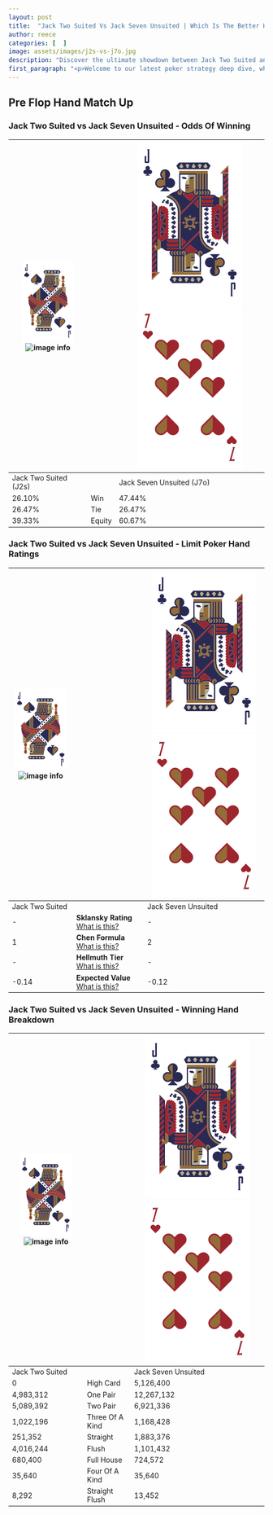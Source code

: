 ```yaml
---
layout: post
title:  "Jack Two Suited Vs Jack Seven Unsuited | Which Is The Better Hand In Poker? A Complete Guide"
author: reece
categories: [  ]
image: assets/images/j2s-vs-j7o.jpg
description: "Discover the ultimate showdown between Jack Two Suited and Jack Seven Unsuited in poker! Uncover the odds, strategies, and scenarios where one hand triumphs over the other. Get ready to up your poker game with this thrilling analysis."
first_paragraph: "<p>Welcome to our latest poker strategy deep dive, where we're pitting two distinct hands against each other in a high-stakes showdown: Jack Two Suited vs Jack Seven Unsuited.</p><p>In the dynamic world of poker, every decision counts, and knowing which hand holds the upper hand is key to your success at the table.</p><p>In this article, we'll dissect these two hands, explore the scenarios where one dominates the other, and equip you with the knowledge to make strategic choices that can tip the odds in your favor.</p><p>Get ready to unravel the intriguing dynamics of these poker hands and elevate your game to new heights.</p>"
---
```




[comment]: # (sp0)

## Pre Flop Hand Match Up

<div class="table hand-ratings" markdown="1"> 



### Jack Two Suited vs Jack Seven Unsuited - Odds Of Winning


    
| ![image info](assets/images/hand1/J.png) ![image info](assets/images/hand1/2s.png) |  | ![image info](assets/images/hand2/J.png) ![image info](assets/images/hand2/7o.png) |
| -------- | -------- | -------- |
| Jack Two Suited (J2s) |  | Jack Seven Unsuited (J7o) |
| 26.10% | Win | 47.44% |
| 26.47% | Tie | 26.47% |
| 39.33% | Equity | 60.67% |




[comment]: # (sp1)



### Jack Two Suited vs Jack Seven Unsuited - Limit Poker Hand Ratings


    
| ![image info](assets/images/hand1/J.png) ![image info](assets/images/hand1/2s.png) |  | ![image info](assets/images/hand2/J.png) ![image info](assets/images/hand2/7o.png) |
| -------- | -------- | -------- |
| Jack Two Suited |  | Jack Seven Unsuited |
| - | **Sklansky Rating** [What is this?](/sklansky-rating-explained) | - |
| 1 | **Chen Formula** [What is this?](/chen-formula-explained) | 2 |
| - | **Hellmuth Tier** [What is this?](/Hellmuth-tier-explained) | - |
| -0.14 | **Expected Value** [What is this?](/expected-value-explained) | -0.12 |




[comment]: # (sp2)



### Jack Two Suited vs Jack Seven Unsuited - Winning Hand Breakdown


    
| ![image info](assets/images/hand1/J.png) ![image info](assets/images/hand1/2s.png) |  | ![image info](assets/images/hand2/J.png) ![image info](assets/images/hand2/7o.png) |
| -------- | -------- | -------- |
| Jack Two Suited |  | Jack Seven Unsuited |
| 0 | High Card | 5,126,400 |
| 4,983,312 | One Pair | 12,267,132 |
| 5,089,392 | Two Pair | 6,921,336 |
| 1,022,196 | Three Of A Kind | 1,168,428 |
| 251,352 | Straight | 1,883,376 |
| 4,016,244 | Flush | 1,101,432 |
| 680,400 | Full House | 724,572 |
| 35,640 | Four Of A Kind | 35,640 |
| 8,292 | Straight Flush | 13,452 |




[comment]: # (sp3)



</div>

[comment]: # (sp4)



[comment]: # (sp5)


